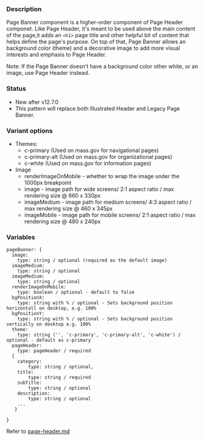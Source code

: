 ### Description
Page Banner component is a higher-order component of Page Header componet. Like Page Header, it's meant to be used above the main content of the page,it adds an `<h1>` page title and other helpful bit of content that helps define the page's purpose. On top of that, Page Banner allows an background color (theme) and a decorative image to add more visual interests and emphasis to Page Header.

Note: If the Page Banner doesn't have a background color other white, or an image, use Page Header instead.

### Status
* New after v12.7.0
* This pattern will replace both Illustrated Header and Legacy Page Banner. 

### Variant options
* Themes:
  - c-primary (Used on mass.gov for navigational pages)
  - c-primary-alt (Used on mass.gov for organizational pages)
  - c-white (Used on mass.gov for information pages)
* Image
  - renderImageOnMobile - whether to wrap the image under the 1000px breakpoint
  - image - image path for wide screens/ 2:1 aspect ratio / max rendering size @ 660 x 330px
  - imageMedium - image path for medium screens/ 4:3 aspect ratio / max rendering size @ 460 x 345px
  - imageMobile - image path for mobile screens/ 2:1 aspect ratio / max rendering size @ 480 x 240px

### Variables
~~~
pageBanner: {
  image:
    type: string / optional (required as the default image)
  imageMedium:
    type: string / optional
  imageMedium:
    type: string / optional
  renderImageOnMobile:
    type: boolean / optional - default to false
  bgPositionX:
    type: string with % / optional - Sets background position horizontall on desktop, e.g. 100% 
  bgPositionY:
    type: string with % / optional - Sets background position vertically on desktop e.g. 100%
  theme:
    type: string ('', 'c-primary', 'c-primary-alt', 'c-white') / optional - default as c-primary
  pageHeader: 
    type: pageHeader / required
  {
    category: 
        type: string / optional,
    title:
        type: string / required
    subTitle:
        type: string / optional
    description:
        type: string / optional
    ...
   }

}
~~~

Refer to [page-header.md](../page-header/page-header.md)